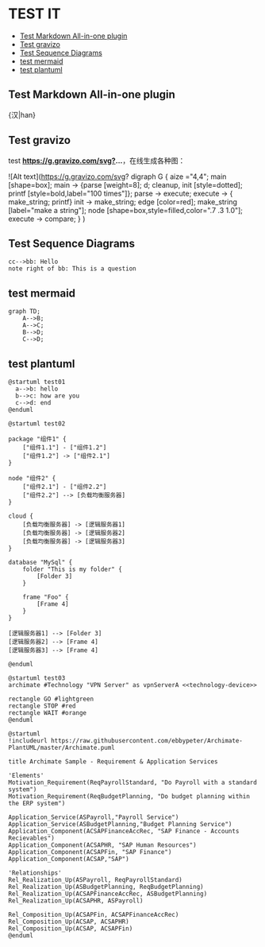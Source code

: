 # TEST IT

<!-- @import "[TOC]" {cmd="toc" depthFrom=2 depthTo=3 orderedList=false} -->
<!-- code_chunk_output -->

* [Test Markdown All-in-one plugin](#test-markdown-all-in-one-plugin)
* [Test gravizo](#test-gravizo)
* [Test Sequence Diagrams](#test-sequence-diagrams)
* [test mermaid](#test-mermaid)
* [test plantuml](#test-plantuml)

<!-- /code_chunk_output -->

## Test Markdown All-in-one plugin

{汉|han}

## Test gravizo

test **<https://g.gravizo.com/svg?>...**，在线生成各种图：

![Alt text](https://g.gravizo.com/svg?
  digraph G {
    aize ="4,4";
    main [shape=box];
    main -> {parse [weight=8]; d; cleanup, init [style=dotted]; printf [style=bold,label="100 times"]};
    parse -> execute;
    execute -> { make_string; printf}
    init -> make_string;
    edge [color=red];
    make_string [label="make a string"];
    node [shape=box,style=filled,color=".7 .3 1.0"];
    execute -> compare;
  }
)

## Test Sequence Diagrams

```sequence
cc-->bb: Hello
note right of bb: This is a question
```

## test mermaid

```mermaid
graph TD;
    A-->B;
    A-->C;
    B-->D;
    C-->D;
```

## test plantuml

```plantuml
@startuml test01
  a-->b: hello
  b-->c: how are you
  c-->d: end
@enduml
```

```plantuml
@startuml test02

package "组件1" {
    ["组件1.1"] - ["组件1.2"]
    ["组件1.2"] -> ["组件2.1"]
}

node "组件2" {
    ["组件2.1"] - ["组件2.2"]
    ["组件2.2"] --> [负载均衡服务器]
}

cloud {
    [负载均衡服务器] -> [逻辑服务器1]
    [负载均衡服务器] -> [逻辑服务器2]
    [负载均衡服务器] -> [逻辑服务器3]
}

database "MySql" {
    folder "This is my folder" {
        [Folder 3]
    }

    frame "Foo" {
        [Frame 4]
    }
}

[逻辑服务器1] --> [Folder 3]
[逻辑服务器2] --> [Frame 4]
[逻辑服务器3] --> [Frame 4]

@enduml
```

```plantuml
@startuml test03
archimate #Technology "VPN Server" as vpnServerA <<technology-device>>

rectangle GO #lightgreen
rectangle STOP #red
rectangle WAIT #orange
@enduml
```

```plantuml
@startuml
!includeurl https://raw.githubusercontent.com/ebbypeter/Archimate-PlantUML/master/Archimate.puml

title Archimate Sample - Requirement & Application Services

'Elements'
Motivation_Requirement(ReqPayrollStandard, "Do Payroll with a standard system")
Motivation_Requirement(ReqBudgetPlanning, "Do budget planning within the ERP system")

Application_Service(ASPayroll,"Payroll Service")
Application_Service(ASBudgetPlanning,"Budget Planning Service")
Application_Component(ACSAPFinanceAccRec, "SAP Finance - Accounts Recievables")
Application_Component(ACSAPHR, "SAP Human Resources")
Application_Component(ACSAPFin, "SAP Finance")
Application_Component(ACSAP,"SAP")

'Relationships'
Rel_Realization_Up(ASPayroll, ReqPayrollStandard)
Rel_Realization_Up(ASBudgetPlanning, ReqBudgetPlanning)
Rel_Realization_Up(ACSAPFinanceAccRec, ASBudgetPlanning)
Rel_Realization_Up(ACSAPHR, ASPayroll)

Rel_Composition_Up(ACSAPFin, ACSAPFinanceAccRec)
Rel_Composition_Up(ACSAP, ACSAPHR)
Rel_Composition_Up(ACSAP, ACSAPFin)
@enduml
```

